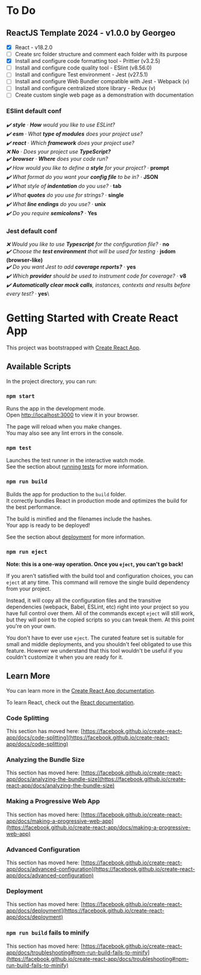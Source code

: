 # To Do

## ReactJS Template 2024 - v1.0.0 by Georgeo

- [x] React - v18.2.0
- [ ] Create src folder structure and comment each folder with its purpose
- [x] Install and configure code formatting tool - Prittier (v3.2.5)
- [ ] Install and configure code quality tool - ESlint (v8.56.0)
- [ ] Install and configure Test environment - Jest (v27.5.1)
- [ ] Install and configure Web Bundler compatible with Jest - Webpack (v)
- [ ] Install and configure centralized store library - Redux (v)
- [ ] Create custom single web page as a demonstration with documentation

### ESlint default conf

<i>:heavy_check_mark: <b>style</b> · <b>How</b> would you like to use ESLint?</i>\
<i>:heavy_check_mark: <b>esm</b> · What <b>type of modules</b> does your project use?</i>\
<i>:heavy_check_mark: <b>react</b> · Which <b>framework</b> does your project use?</i>\
<i>:x: <b>No</b> · Does your project use <b>TypeScript?</b></i>\
<i>:heavy_check_mark: <b>browser</b> · <b>Where</b> does your code run?</i>\
<i>:heavy_check_mark: How would you like to define a <b>style</b> for your project?</i> · <b>prompt</b>\
<i>:heavy_check_mark: What format do you want your <b>config file</b> to be in?</i> · <b>JSON</b>\
<i>:heavy_check_mark: What style of <b>indentation</b> do you use?</i> · <b>tab</b>\
<i>:heavy_check_mark: What <b>quotes</b> do you use for strings?</i> · <b>single</b>\
<i>:heavy_check_mark: What <b>line endings</b> do you use?</i> · <b>unix</b>\
<i>:heavy_check_mark: Do you require <b>semicolons?</b></i> · <b>Yes</b>

### Jest default conf

<i>:x: Would you like to use <b>Typescript</b> for the configuration file?</i> · <b>no</b>\
<i>:heavy_check_mark: Choose the <b>test environment</b> that will be used for testing</i> · <b>jsdom (browser-like)</b>\
<i>:heavy_check_mark: Do you want Jest to add <b>coverage reports?</b></i> · <b>yes</b>\
<i>:heavy_check_mark: Which <b>provider</b> should be used to instrument code for coverage?</b></i> · <b>v8</b>\
<i>:heavy_check_mark: <b>Automatically clear mock calls</b>, instances, contexts and results before every test?</i> · <b>yes</b>\

# Getting Started with Create React App

This project was bootstrapped with [Create React App](https://github.com/facebook/create-react-app).

## Available Scripts

In the project directory, you can run:

### `npm start`

Runs the app in the development mode.\
Open [http://localhost:3000](http://localhost:3000) to view it in your browser.

The page will reload when you make changes.\
You may also see any lint errors in the console.

### `npm test`

Launches the test runner in the interactive watch mode.\
See the section about [running tests](https://facebook.github.io/create-react-app/docs/running-tests) for more information.

### `npm run build`

Builds the app for production to the `build` folder.\
It correctly bundles React in production mode and optimizes the build for the best performance.

The build is minified and the filenames include the hashes.\
Your app is ready to be deployed!

See the section about [deployment](https://facebook.github.io/create-react-app/docs/deployment) for more information.

### `npm run eject`

**Note: this is a one-way operation. Once you `eject`, you can't go back!**

If you aren't satisfied with the build tool and configuration choices, you can `eject` at any time. This command will remove the single build dependency from your project.

Instead, it will copy all the configuration files and the transitive dependencies (webpack, Babel, ESLint, etc) right into your project so you have full control over them. All of the commands except `eject` will still work, but they will point to the copied scripts so you can tweak them. At this point you're on your own.

You don't have to ever use `eject`. The curated feature set is suitable for small and middle deployments, and you shouldn't feel obligated to use this feature. However we understand that this tool wouldn't be useful if you couldn't customize it when you are ready for it.

## Learn More

You can learn more in the [Create React App documentation](https://facebook.github.io/create-react-app/docs/getting-started).

To learn React, check out the [React documentation](https://reactjs.org/).

### Code Splitting

This section has moved here: [https://facebook.github.io/create-react-app/docs/code-splitting](https://facebook.github.io/create-react-app/docs/code-splitting)

### Analyzing the Bundle Size

This section has moved here: [https://facebook.github.io/create-react-app/docs/analyzing-the-bundle-size](https://facebook.github.io/create-react-app/docs/analyzing-the-bundle-size)

### Making a Progressive Web App

This section has moved here: [https://facebook.github.io/create-react-app/docs/making-a-progressive-web-app](https://facebook.github.io/create-react-app/docs/making-a-progressive-web-app)

### Advanced Configuration

This section has moved here: [https://facebook.github.io/create-react-app/docs/advanced-configuration](https://facebook.github.io/create-react-app/docs/advanced-configuration)

### Deployment

This section has moved here: [https://facebook.github.io/create-react-app/docs/deployment](https://facebook.github.io/create-react-app/docs/deployment)

### `npm run build` fails to minify

This section has moved here: [https://facebook.github.io/create-react-app/docs/troubleshooting#npm-run-build-fails-to-minify](https://facebook.github.io/create-react-app/docs/troubleshooting#npm-run-build-fails-to-minify)
